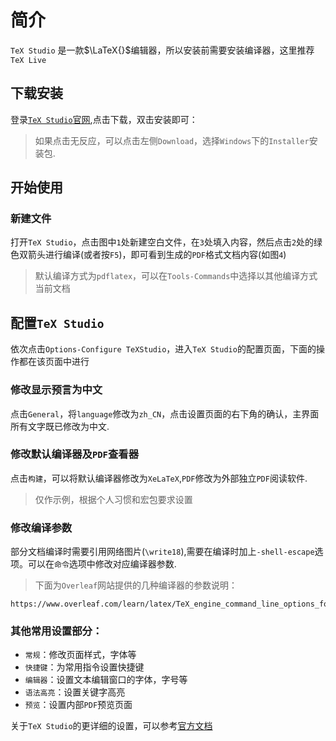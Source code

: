 # 简介
`TeX Studio` 是一款$\LaTeX{}$编辑器，所以安装前需要安装编译器，这里推荐`TeX Live`

## 下载安装
登录[`TeX Studio`官网](https://www.texstudio.org/),点击下载，双击安装即可：
> 如果点击无反应，可以点击左侧`Download`，选择`Windows`下的`Installer`安装包.


## 开始使用

### 新建文件
打开`TeX Studio`，点击图中`1`处新建空白文件，在`3`处填入内容，然后点击`2`处的绿色双箭头进行编译(或者按`F5`)，即可看到生成的`PDF`格式文档内容(如图`4`)


> 默认编译方式为`pdflatex`，可以在`Tools-Commands`中选择以其他编译方式当前文档


## 配置`TeX Studio`
依次点击`Options-Configure TeXStudio`，进入`TeX Studio`的配置页面，下面的操作都在该页面中进行

### 修改显示预言为中文
点击`General`，将`language`修改为`zh_CN`，点击设置页面的右下角的确认，主界面所有文字既已修改为中文.

### 修改默认编译器及`PDF`查看器

点击`构建`，可以将默认编译器修改为`XeLaTeX`,`PDF`修改为外部独立`PDF`阅读软件.
> 仅作示例，根据个人习惯和宏包要求设置

### 修改编译参数
部分文档编译时需要引用网络图片(`\write18`),需要在编译时加上`-shell-escape`选项。可以在`命令`选项中修改对应编译器参数.
> 下面为`Overleaf`网站提供的几种编译器的参数说明：

```
https://www.overleaf.com/learn/latex/TeX_engine_command_line_options_for_pdfTeX,_XeTeX_and_LuaTeX
```


### 其他常用设置部分：
- `常规`：修改页面样式，字体等
- `快捷键`：为常用指令设置快捷键
- `编辑器`：设置文本编辑窗口的字体，字号等
- `语法高亮`：设置关键字高亮
- `预览`：设置内部`PDF`预览页面


关于`TeX Studio`的更详细的设置，可以参考[官方文档](http://texstudio.sourceforge.net/manual/current/usermanual_en.html)